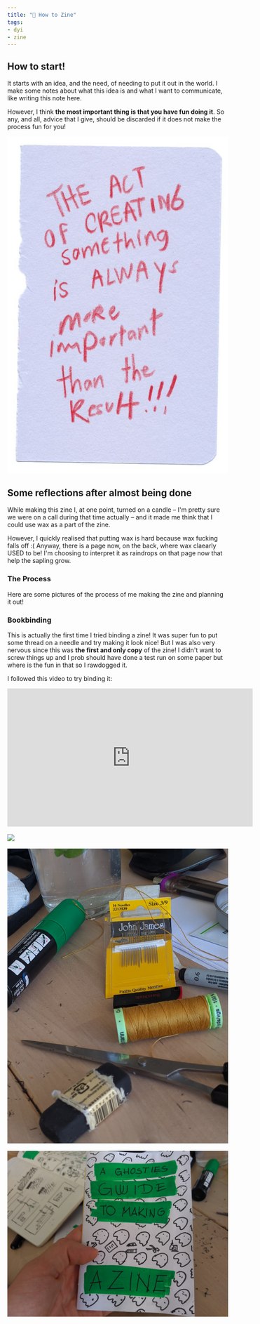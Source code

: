 ```yaml
---
title: "🤨 How to Zine"
tags:
- dyi
- zine
---
```


## How to start!

It starts with an idea, and the need, of needing to put it out in the world. I make some notes about what this idea is and what I want to communicate, like writing this note here.

However, I think **the most important thing is that you have fun doing it**. So any, and all, advice that I give, should be discarded if it does not make the process fun for you!

![](notes/_media/process.png)
## Some reflections after almost being done

While making this zine I, at one point, turned on a candle – I'm pretty sure we were on a call during that time actually – and it made me think that I could use wax as a part of the zine.

However, I quickly realised that putting wax is hard because wax fucking falls off :(
Anyway, there is a page now, on the back, where wax claearly USED to be! I'm choosing to interpret it as raindrops on that page now that help the sapling grow.

### The Process
Here are some pictures of the process of me making the zine and planning it out!

### Bookbinding
This is actually the first time I tried binding a zine! It was super fun to put some thread on a needle and try making it look nice! But I was also very nervous since this was **the first and only copy** of the zine! I didn't want to screw things up and I prob should have done a test run on some paper but where is the fun in that so I rawdogged it.

I followed this video to try binding it: 

<iframe width="560" height="315" src="https://www.youtube.com/embed/zKYy6G7lIy8?start=260" title="YouTube video player" frameborder="0" allow="accelerometer; autoplay; clipboard-write; encrypted-media; gyroscope; picture-in-picture" allowfullscreen></iframe>

![](content/notes/_media/process1.jpg)

![](content/notes/_media/process2.jpg)

![](content/notes/_media/process3.jpg)